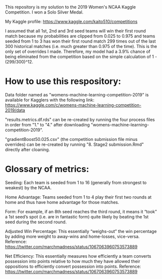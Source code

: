 This repository is my solution to the 2019 Women's NCAA Kaggle Competition. I won a Solo Silver Medal.

My Kaggle profile: https://www.kaggle.com/kaito510/competitions

I assumed that all 1st, 2nd and 3rd seed teams will win their first round match because my probabilities are clipped from 0.025 to 0.975 and teams seeded from 1 to 3 has won their first round match 299 times out of the last 300 historical matches (i.e. much greater than 0.975 of the time). This is the only set of overrides I made. Therefore, my model had a 3.9% chance of being eliminated from the competition based on the simple calculation of 1 - (299/300)^12.

# How to use this respository:

Data folder named as "womens-machine-learning-competition-2019" is available for Kagglers with the following link:
https://www.kaggle.com/c/womens-machine-learning-competition-2019/data

"results.metrics.df.rds" can be re-created by running the four process files in order from "1." to "4." after downloading 
"womens-machine-learning-competition-2019".

"gradientBoost50.025.csv" (the competition submission file minus overrides) can be re-created by running "8. Stage2 submission.Rmd" directly after cloaning.

# Glossary of metrics:

Seeding: Each team is seeded from 1 to 16 (generally from strongest to weakest) by the NCAA.

Home Advantage: Teams seeded from 1 to 4 play their first two rounds at home and thus have home advantage for those matches.

Form: For example, if an 8th seed reaches the third round, it means it “took” a 1st seed’s spot (i.e. are in fantastic form) quite likely by beating the 1st seed during the second round.

Adjusted Win Percentage: This essentially “weighs-out” the win percentage by adding more weight to away-wins and home-losses, vice-versa. Reference: https://twitter.com/marchmadness/status/1067063960753573889

Net Efficiency: This essentially measures how efficiently a team converts possession into points relative to how much they have allowed their oppositions to efficiently convert possession into points. Reference: https://twitter.com/marchmadness/status/1067063960753573889
